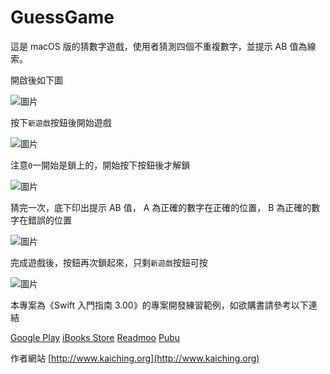 # GuessGame

這是 macOS 版的猜數字遊戲，使用者猜測四個不重複數字，並提示 AB 值為線索。

開啟後如下圖

![圖片](https://camo.githubusercontent.com/7de4b675f0166353afe22062598d30ee8e1ffd2b/68747470733a2f2f6661726d352e737461746963666c69636b722e636f6d2f343333352f33363433383333313030355f393335333538656162615f6e2e6a7067 "Guess01")

按下`新遊戲`按鈕後開始遊戲

![圖片](https://camo.githubusercontent.com/36ac2de117b630ba17a2867c5e77aeb227a5e5ea/68747470733a2f2f6661726d352e737461746963666c69636b722e636f6d2f343339382f33363433383333313737355f326538333432363631345f6e2e6a7067 "Guess02")

注意`0`一開始是鎖上的，開始按下按鈕後才解鎖

![圖片](https://camo.githubusercontent.com/deb2ad159f7f6e6335b7e06be42da47cc06b67c0/68747470733a2f2f6661726d352e737461746963666c69636b722e636f6d2f343336382f33363433383333323635355f363538643236333835355f6e2e6a7067 "Guess03")

猜完一次，底下印出提示 AB 值， A 為正確的數字在正確的位置， B 為正確的數字在錯誤的位置

![圖片](https://camo.githubusercontent.com/36ac2de117b630ba17a2867c5e77aeb227a5e5ea/68747470733a2f2f6661726d352e737461746963666c69636b722e636f6d2f343339382f33363433383333313737355f326538333432363631345f6e2e6a7067 "Guess04")

完成遊戲後，按鈕再次鎖起來，只剩`新遊戲`按鈕可按

![圖片](https://camo.githubusercontent.com/9bb2a5fcfbbd10ff0fa29c9220bc57e93ee1de36/68747470733a2f2f6661726d352e737461746963666c69636b722e636f6d2f343339372f33363236393930343236325f663133343337363664635f6e2e6a7067 "Guess05")

本專案為《Swift 入門指南 3.00》的專案開發練習範例，如欲購書請參考以下連結

[Google Play](https://play.google.com/store/books/details?id=AO9IBwAAQBAJ)
[iBooks Store](https://itunes.apple.com/us/book/id1079291979)
[Readmoo](https://readmoo.com/book/210034848000101)
[Pubu](http://www.pubu.com.tw/ebook/65565?apKey=576b20f092)

作者網站 [http://www.kaiching.org](http://www.kaiching.org)
